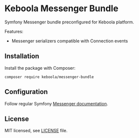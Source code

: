 # Keboola Messenger Bundle
Symfony Messenger bundle preconfigured for Keboola platform.

Features:
* Messenger serializers compatible with Connection events

## Installation
Install the package with Composer:
```shell
composer require keboola/messenger-bundle
```

## Configuration
Follow regular Symfony [Messenger documentation](https://symfony.com/doc/current/messenger.html).

## License

MIT licensed, see [LICENSE](./LICENSE) file.
